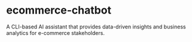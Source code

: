 # ecommerce-chatbot
A CLI-based AI assistant that provides data-driven insights and business analytics for e-commerce stakeholders.
